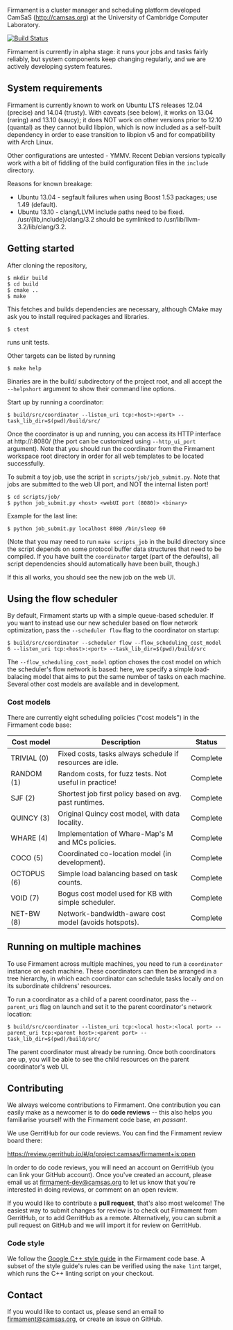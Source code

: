 Firmament is a cluster manager and scheduling platform developed CamSaS
(http://camsas.org) at the University of Cambridge Computer Laboratory.

[![Build Status](https://travis-ci.org/camsas/firmament.svg)](https://travis-ci.org/camsas/firmament)

Firmament is currently in alpha stage: it runs your jobs and tasks fairly
reliably, but system components keep changing regularly, and we are actively
developing system features.

## System requirements

Firmament is currently known to work on Ubuntu LTS releases 12.04 (precise) and
14.04 (trusty). With caveats (see below), it works on 13.04 (raring) and 13.10
(saucy); it does NOT work on other versions prior to 12.10 (quantal) as they
cannot build libpion, which is now included as a self-built dependency in order
to ease transition to libpion v5 and for compatibility with Arch Linux.

Other configurations are untested - YMMV. Recent Debian versions typically work
with a bit of fiddling of the build configuration files in the `include`
directory.

Reasons for known breakage:
 * Ubuntu 13.04 - segfault failures when using Boost 1.53 packages; use 1.49
                  (default).
 * Ubuntu 13.10 - clang/LLVM include paths need to be fixed.
                  /usr/{lib,include}/clang/3.2 should be symlinked to
                  /usr/lib/llvm-3.2/lib/clang/3.2.

## Getting started

After cloning the repository,

```console
$ mkdir build
$ cd build
$ cmake ..
$ make
```

This fetches and builds dependencies are necessary, although CMake may ask you to
install required packages and libraries.

```console
$ ctest
```

runs unit tests.

Other targets can be listed by running

```console
$ make help
```

Binaries are in the build/ subdirectory of the project root, and all accept the
`--helpshort` argument to show their command line options.

Start up by running a coordinator:

```console
$ build/src/coordinator --listen_uri tcp:<host>:<port> --task_lib_dir=$(pwd)/build/src/
```

Once the coordinator is up and running, you can access its HTTP interface at
http://<host>:8080/ (the port can be customized using `--http_ui_port`
argument). Note that you should run the coordinator from the Firmament workspace
root directory in order for all web templates to be located successfully.

To submit a toy job, use the script in `scripts/job/job_submit.py`. Note that
jobs are submitted to the web UI port, and NOT the internal listen port!

```console
$ cd scripts/job/
$ python job_submit.py <host> <webUI port (8080)> <binary>
```

Example for the last line:

```console
$ python job_submit.py localhost 8080 /bin/sleep 60
```

(Note that you may need to run `make scripts_job` in the build directory since
the script depends on some protocol buffer data structures that need to be
compiled. If you have built the `coordinator` target (part of the defaults),
all script dependencies should automatically have been built, though.)

If this all works, you should see the new job on the web UI.

## Using the flow scheduler

By default, Firmament starts up with a simple queue-based scheduler. If you want
to instead use our new scheduler based on flow network optimization, pass
the `--scheduler flow` flag to the coordinator on startup:

```console
$ build/src/coordinator --scheduler flow --flow_scheduling_cost_model 6 --listen_uri tcp:<host>:<port> --task_lib_dir=$(pwd)/build/src
```

The `--flow_scheduling_cost_model` option choses the cost model on which the
scheduler's flow network is based: here, we specify a simple load-balacing model
that aims to put the same number of tasks on each machine. Several other cost
models are available and in development.

### Cost models

There are currently eight scheduling policies ("cost models") in the Firmament
code base:

| Cost model  | Description                                               | Status   |
| ----------- | --------------------------------------------------------- | -------- |
| TRIVIAL (0) | Fixed costs, tasks always schedule if resources are idle. | Complete |
| RANDOM (1)  | Random costs, for fuzz tests. Not useful in practice!     | Complete |
| SJF (2)     | Shortest job first policy based on avg. past runtimes.    | Complete |
| QUINCY (3)  | Original Quincy cost model, with data locality.           | Complete |
| WHARE (4)   | Implementation of Whare-Map's M and MCs policies.         | Complete |
| COCO (5)    | Coordinated co-location model (in development).           | Complete |
| OCTOPUS (6) | Simple load balancing based on task counts.               | Complete |
| VOID (7)    | Bogus cost model used for KB with simple scheduler.       | Complete |
| NET-BW (8)  | Network-bandwidth-aware cost model (avoids hotspots).     | Complete |

## Running on multiple machines

To use Firmament across multiple machines, you need to run a `coordinator`
instance on each machine. These coordinators can then be arranged in a tree
hierarchy, in which each coordinator can schedule tasks locally _and_ on its
subordinate childrens' resources.

To run a coordinator as a child of a parent coordinator, pass the `--parent_uri`
flag on launch and set it to the parent coordinator's network location:
```console
$ build/src/coordinator --listen_uri tcp:<local host>:<local port> --parent_uri tcp:<parent host>:<parent port> --task_lib_dir=$(pwd)/build/src/
```
The parent coordinator must already be running. Once both coordinators are up,
you will be able to see the child resources on the parent coordinator's web UI.

## Contributing

We always welcome contributions to Firmament. One contribution you can
easily make as a newcomer is to do **code reviews** -- this also helps you
familiarise yourself with the Firmament code base, _en passant_.

We use GerritHub for our code reviews. You can find the Firmament review board
there:

https://review.gerrithub.io/#/q/project:camsas/firmament+is:open

In order to do code reviews, you will need an account on GerritHub (you can link
your GitHub account). Once you've created an account, please email us at
firmament-dev@camsas.org to let us know that you're interested in doing reviews,
or comment on an open review.

If you would like to contribute a **pull request**, that's also most welcome!
The easiest way to submit changes for review is to check out Firmament from
GerritHub, or to add GerritHub as a remote. Alternatively, you can submit a pull
request on GitHub and we will import it for review on GerritHub.

### Code style

We follow the [Google C++ style guide](https://google-styleguide.googlecode.com/svn/trunk/cppguide.html)
in the Firmament code base. A subset of the style guide's rules can be verified
using the `make lint` target, which runs the C++ linting script on your
checkout.

## Contact

If you would like to contact us, please send an email to firmament@camsas.org,
or create an issue on GitHub.
